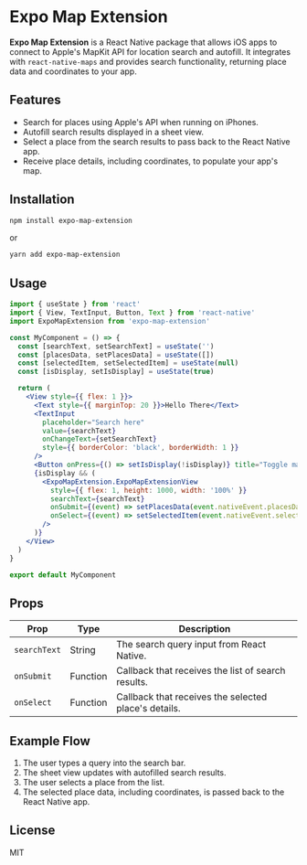 # Expo Map Extension

**Expo Map Extension** is a React Native package that allows iOS apps to connect to Apple's MapKit API for location search and autofill. It integrates with `react-native-maps` and provides search functionality, returning place data and coordinates to your app.

## Features

- Search for places using Apple's API when running on iPhones.
- Autofill search results displayed in a sheet view.
- Select a place from the search results to pass back to the React Native app.
- Receive place details, including coordinates, to populate your app's map.

## Installation

```sh
npm install expo-map-extension
```

or

```sh
yarn add expo-map-extension
```

## Usage

```jsx
import { useState } from 'react'
import { View, TextInput, Button, Text } from 'react-native'
import ExpoMapExtension from 'expo-map-extension'

const MyComponent = () => {
  const [searchText, setSearchText] = useState('')
  const [placesData, setPlacesData] = useState([])
  const [selectedItem, setSelectedItem] = useState(null)
  const [isDisplay, setIsDisplay] = useState(true)

  return (
    <View style={{ flex: 1 }}>
      <Text style={{ marginTop: 20 }}>Hello There</Text>
      <TextInput
        placeholder="Search here"
        value={searchText}
        onChangeText={setSearchText}
        style={{ borderColor: 'black', borderWidth: 1 }}
      />
      <Button onPress={() => setIsDisplay(!isDisplay)} title="Toggle map" />
      {isDisplay && (
        <ExpoMapExtension.ExpoMapExtensionView
          style={{ flex: 1, height: 1000, width: '100%' }}
          searchText={searchText}
          onSubmit={(event) => setPlacesData(event.nativeEvent.placesData)}
          onSelect={(event) => setSelectedItem(event.nativeEvent.selectedItem)}
        />
      )}
    </View>
  )
}

export default MyComponent
```

## Props

| Prop          | Type     | Description |
|--------------|---------|-------------|
| `searchText` | String  | The search query input from React Native. |
| `onSubmit`   | Function | Callback that receives the list of search results. |
| `onSelect`   | Function | Callback that receives the selected place's details. |

## Example Flow

1. The user types a query into the search bar.
2. The sheet view updates with autofilled search results.
3. The user selects a place from the list.
4. The selected place data, including coordinates, is passed back to the React Native app.

## License

MIT



